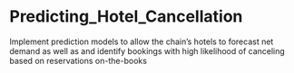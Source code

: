 # Predicting_Hotel_Cancellation
 Implement prediction models to allow the chain’s hotels to forecast net demand as well as and identify bookings with high likelihood of canceling based on reservations on-the-books

